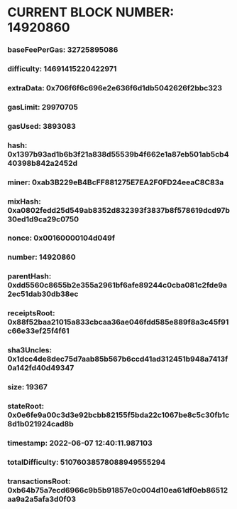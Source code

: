 # CURRENT BLOCK NUMBER: 14920860

### baseFeePerGas: 32725895086
### difficulty: 14691415220422971
### extraData: 0x706f6f6c696e2e636f6d1db5042626f2bbc323
### gasLimit: 29970705
### gasUsed: 3893083
### hash: 0x1397b93ad1b6b3f21a838d55539b4f662e1a87eb501ab5cb440398b842a2452d
### miner: 0xab3B229eB4BcFF881275E7EA2F0FD24eeaC8C83a
### mixHash: 0xa0802fedd25d549ab8352d832393f3837b8f578619dcd97b30ed1d9ca29c0750
### nonce: 0x00160000104d049f
### number: 14920860
### parentHash: 0xdd5560c8655b2e355a2961bf6afe89244c0cba081c2fde9a2ec51dab30db38ec
### receiptsRoot: 0x88f52baa21015a833cbcaa36ae046fdd585e889f8a3c45f91c66e33ef25f4f61
### sha3Uncles: 0x1dcc4de8dec75d7aab85b567b6ccd41ad312451b948a7413f0a142fd40d49347
### size: 19367
### stateRoot: 0x0e6fe9a00c3d3e92bcbb82155f5bda22c1067be8c5c30fb1c8d1b021924cad8b
### timestamp: 2022-06-07 12:40:11.987103
### totalDifficulty: 51076038578088949555294
### transactionsRoot: 0xb64b75a7ecd6966c9b5b91857e0c004d10ea61df0eb86512aa9a2a5afa3d0f03
